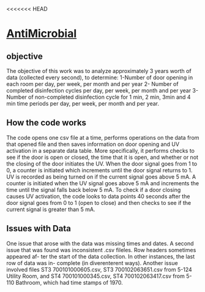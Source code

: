 <<<<<<< HEAD
# [AntiMicrobial](https://minamehrata.github.io/AntiMicrobial/)

## objective
The objective of this work was to analyze approximately 3 years worth of data
(collected every second), to determine:
1-Number of door opening in each room per day, per week, per month and
per year
2- Number of completed disinfection cycles per day, per week, per month and
per year
3-Number of non-completed disinfection cycle for 1 min, 2 min, 3min and 4
min time periods per day, per week, per month and per year. 

## How the code works

The code opens one csv file at a time, performs operations on the data from
that opened file and then saves information on door opening and UV activation
in a separate data table. More specifically, it performs checks to see if the door
is open or closed, the time that it is open, and whether or not the closing of
the door initiates the UV. When the door signal goes from 1 to 0, a counter is
initiated which increments until the door signal returns to 1. UV is recorded as
being turned on if the current signal goes above 5 mA. A counter is initiated
when the UV signal goes above 5 mA and increments the time until the signal
falls back below 5 mA. To check if a door closing causes UV activation, the code
looks to data points 40 seconds after the door signal goes from 0 to 1 (open to
close) and then checks to see if the current signal is greater than 5 mA.

## Issues with Data
One issue that arose with the data was missing times and dates. A second issue
that was found was inconsistent .csv fileles. Row headers sometimes appeared af-
ter the start of the data collection. In other instances, the last row of data was in-
complete (in diverenterent ways). Another issue involved files ST3 700101000605.csv,
ST3 700102063651.csv from 5-124 Utility Room, and ST4 700101000345.csv,
ST4 700102063417.csv from 5-110 Bathroom, which had time stamps of 1970.

